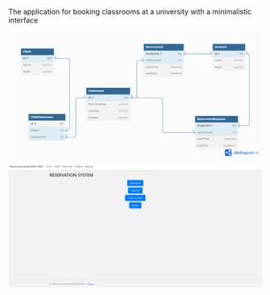 The application for booking classrooms at a university with a minimalistic interface

![Image alt](https://github.com/jekaslav/ReservationSystemMVC/blob/master/Untitled.png)
![Image alt](https://github.com/jekaslav/ReservationSystemMVC/blob/master/vfrTWCE.png)
